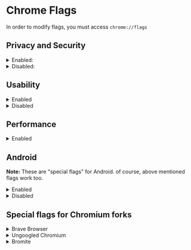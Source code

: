 
# Chrome Flags
In order to modify flags, you must access `chrome://flags`

## Privacy and Security

<details><summary>Enabled:</summary><p>

* #block-insecure-private-network-requests
* #cookies-without-same-site-must-be-secure
* #disallow-doc-written-script-loads
* #dns-httpssvc
* #enable-browsing-data-lifetime-manager
* #enable-heavy-ad-intervention
* #enable-webrtc-hide-local-ips-with-mdns
* #force-effective-connection-type - **Unknown** (Use **Slow 2G on Cellular** for Android)
* #freeze-user-agent
* #heavy-ad-privacy-mitigations
* #http-cache-partitioning
* #isolate-origins
* #isolation-by-default
	* Breaks captchas and DevTools
* #legacy-tls-enforced
* #mixed-forms-disable-autofill
* #mixed-forms-interstitial
* #omnibox-default-typed-navigations-to-https
* #post-quantum-cecpq2
* #same-site-by-default-cookies
* #schemeful-same-site
* #strict-origin-isolation
</p></details>

<details><summary>Disabled:</summary><p>
* #allow-sync-xhr-in-page-dismissal
* #cast-media-route-provider
* #enable-first-party-sets
* #enable-generic-sensor-extra-classes
* #enable-preconnect-to-search
* #enable-quic
	* QUIC: See here why you should keep it disabled:
		> https://www.ghacks.net/2020/07/01/how-to-enable-http-3-support-in-firefox/#comment-4467237
		> https://www.reddit.com/r/uBlockOrigin/comments/66k0eh/psa_disable_quic_in_your_chromiumbased_browser/
		> https://brave.com/quic-in-the-wild/
		> https://www.fastvue.co/fastvue/blog/googles-quic-protocols-security-and-reporting-implications/
	* If you really have a slow internet and you prefer speed over security, keep it Enabled.
* #enable-sxg-prefetch-cache-for-navigations
* #enable-sxg-subresource-prefetching
* #enable-webrtc-remote-event-log
* #enable-winrt-geolocation-implementation
	* You might need to enable it for Maps
* #enterprise-realtime-extension-request
* #file-handling-api
* #font-access
* #font-access-persistent
* #form-controls-dark-mode
* #happiness-tracking-surveys-for-desktop-demo
* #happiness-tracking-surveys-for-desktop-devtools-issues-cookies-same-site
* #happiness-tracking-surveys-for-desktop-migration
* #happiness-tracking-surveys-for-desktop-settings
* #happiness-tracking-surveys-for-desktop-settings-privacy
* #hardware-media-key-handling
* #load-media-router-component-extension
* #privacy-sandbox-settings
* #safe-browsing-real-time-url-lookup-enterprise-ga-endpoint
* #safety-check-chrome-cleaner-child
* #show-autofill-type-predictions
* #trust-tokens
* #use-first-party-set
* #use-multilogin-endpoint
* #web-bundles
* #web-share
</p></details>

## Usability

<details><summary>Enabled</summary><p>

* #content-settings-redesign
* #enable-force-dark
	* Personal preference
* #enable-new-profile-picker
* #enable-parallel-downloading
* #enable-reader-mode
* #global-media-controls-cast-start-stop
* #global-media-controls-modern-ui
* #global-media-controls-overlay-controls
* #global-media-controls-picture-in-picture
* #global-media-controls-seamless-transfer
* #privacy-advisor
* #read-later
* #scrollable-tabstrip
* #tab-groups-auto-create
* #tab-groups-collapse
</p></details>

<details><summary>Disabled</summary><p>

* #desktop-in-product-help-snooze
* #enable-media-feeds
* #enable-media-feeds-background-fetch
* #enable-translate-sub-frames
* #in-product-help-demo-mode-choice
* #media-router-cast-allow-all-ips
* #ntp-cache-one-google-bar
* #omnibox-bubble-url-suggestions
* #passwords-account-storage
* #passwords-account-storage-iph
* #raw-clipboard
* #sharing-qr-code-generator
* #smooth-scrolling
	* Personal preference
* #sms-receiver-cross-device
* #tab-hover-cards
* #username-first-flow
</p></details>

## Performance

<details><summary>Enabled</summary><p>

* #audio-worklet-realtime-thread
* #back-forward-cache - **Enabled force caching all pages (experimntal)**
* #delay-competing-low-priority-requests
* #enable-defer-all-script
* #enable-lazy-frame-loading - **Enabled (Automatically lazily load where safe even if not marked "loading=lazy")**
* #enable-lazy-image-loading - **Enabled (Automatically lazily load where safe even if not marked "loading=lazy")**
* #enable-lite-video
* #enable-skia-renderer
* #enable-webassembly-lazy-compilation
* #lite-video-force-override-decision
* #overlay-strategies - **Occluded and unoccluded buffers (single-fullscreen,single-on-top,underlay)**
* #turn-off-streaming-media-caching-always
* #turn-off-streaming-media-caching-on-battery

**These flags are not intented for every device, but worth testing**
* #enable-accelerated-video-decode
	* Enabled by default on Windows (probably on MacOS, too), yet not on Linux.
	* Use ``chrome://media-iternals`` to verify if you're actually getting hardware accelerated video decoding or not. [Read more](https://old.reddit.com/r/linux/comments/k5s4n5/google_chrome_v88_got_hardwareaccelerated/gehwpak/)
* #enable-gpu-rasterization
* #enable-zero-copy
* #ignore-gpu-blocklist
* #use-angle
	* According to the flag's description, using the OpenGL driver as the graphics backend may result in higher performance
	* D3D11 is used by default; D3D12 may improve performance if you are using Windows 10 1709 or newer.
</p></details>

## Android
**Note:** These are "special flags" for Android. of course, above mentioned flags work too.

<details><summary>Enabled</summary><p>

* #actionable-content-settings - **Enabled**
* #download-auto-resumption-native - **Enabled**
* #enable-instant-start - **Enabled**
* #enable-site-isolation-for-password-sites - **Enabled**
* #enable-site-per-process - **Enabled**
* #enable-tab-groups-ui-improvments - **Enabled**
* #omnibox-most-visited-tiles - **Enabled**
* #page-info-discoverability - **Enabled**
* #page-info-version-2 - **Enabled**
* #privacy-reordered-android - **Enabled**
* #tabbed-app-overflow-menu-icons - **Enabled**
	* If you don't like new icons in menu, you can keep this flag disabled. `#tabbed-app-overflow-menu-regroup` and `#tabbed-app-overflow-menu-three-button-actionbar` won't have any effect.
* #tabbed-app-overflow-menu-regroup - **Enabled**
* #tabbed-app-overflow-menu-three-button-actionbar - **Enabled (three button with action chip view)**
* #omnibox-native-voice-suggestions-provider - **Disabled**
</p></details>

<details><summary>Disabled</summary><p>

* #contextual-search-longpress-resolve - **Disabled**
* #related-searches - **Disabled**
* #toolbar-iph-android - **Disabled**
* #xsurface-metrics-reporting - **Disabled**
</p></details>

## Special flags for Chromium forks

<details><summary>Brave Browser</summary><p>

* #brave-adblock-cosmetic-filtering - **Enabled**
* #brave-adblock-cosmetic-filtering-native - **Enabled**
* #brave-domain-block - **Enabled**
* #brave-ephemeral-storage - **Enabled**
* #brave-extension-network-blocking - **Enabled**
* #brave-permission-lifetime - **Enabled**
* #brave-speedreader - **Enabled**
</p></details>

<details><summary>Ungoogled Chromium</summary><p>

* #extension-mime-request-handling - **Always prompt for install**
* #fingerprinting-canvas-image-data-noise - **Enabled**
* #fingerprinting-canvas-measuretext-noise - **Enabled**
* #fingerprinting-client-rects-noise - **Enabled**
</p></details>

<details><summary>Bromite</summary><p>

* #disable-webgl - Disabled
	* It should be enabled to actually disable WebGL, but it's a bug in Bromite.
* #num-raster-threads - 4
</p></details>

